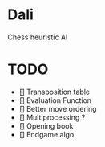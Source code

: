 # Dali
Chess heuristic AI 

# TODO 

- [] Transposition table
- [] Evaluation Function
- [] Better move ordering
- [] Multiprocessing ?
- [] Opening book
- [] Endgame algo
